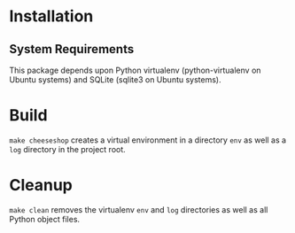Installation
============
System Requirements
-------------------
This package depends upon Python virtualenv (python-virtualenv on Ubuntu
systems) and SQLite (sqlite3 on Ubuntu systems).

Build
=====
`make cheeseshop` creates a virtual environment in a directory `env` as well
as a `log` directory in the project root.

Cleanup
=======
`make clean` removes the virtualenv `env` and `log` directories as well as
all Python object files.

